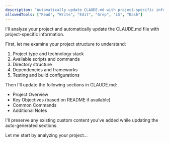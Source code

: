 ```yaml
---
description: "Automatically update CLAUDE.md with project-specific information"
allowedTools: ["Read", "Write", "Edit", "Grep", "LS", "Bash"]
---
```


I'll analyze your project and automatically update the CLAUDE.md file with project-specific information.

First, let me examine your project structure to understand:
1. Project type and technology stack
2. Available scripts and commands
3. Directory structure
4. Dependencies and frameworks
5. Testing and build configurations

Then I'll update the following sections in CLAUDE.md:
- Project Overview
- Key Objectives (based on README if available)
- Common Commands
- Additional Notes

I'll preserve any existing custom content you've added while updating the auto-generated sections.

Let me start by analyzing your project...